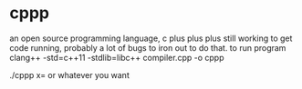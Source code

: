 # cppp
an open source programming language, c plus plus plus
still working to get code running, probably a lot of bugs to iron out to do that. 
to run program 
clang++ -std=c++11 -stdlib=libc++ compiler.cpp -o cppp

 ./cppp
x=
or whatever you want
